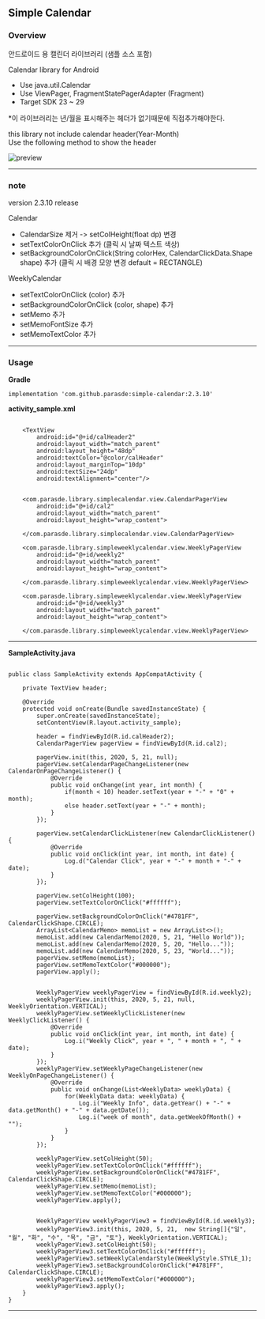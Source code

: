 ## Simple Calendar


### Overview

안드로이드 용 캘린더 라이브러리 (샘플 소스 포함)  

Calendar library for Android  

- Use java.util.Calendar
- Use ViewPager, FragmentStatePagerAdapter (Fragment)
- Target SDK 23 ~ 29
  
   
  
*이 라이브러리는 년/월을 표시해주는 헤더가 없기때문에 직접추가해야한다.

this library not include calendar header(Year-Month)  
Use the following method to show the header  

![preview](https://github.com/parasde/simple-calendar/blob/master/preview.png)

---

### note

version 2.3.10 release  

Calendar
 - CalendarSize 제거 -> setColHeight(float dp) 변경
 - setTextColorOnClick 추가 (클릭 시 날짜 텍스트 색상)
 - setBackgroundColorOnClick(String colorHex, CalendarClickData.Shape shape) 추가 (클릭 시 배경 모양 변경 default = RECTANGLE)
 

WeeklyCalendar
 - setTextColorOnClick (color) 추가
 - setBackgroundColorOnClick (color, shape) 추가
 - setMemo 추가
 - setMemoFontSize 추가
 - setMemoTextColor 추가


---

### Usage

__Gradle__
```
implementation 'com.github.parasde:simple-calendar:2.3.10'
```

__activity_sample.xml__

```

    <TextView
        android:id="@+id/calHeader2"
        android:layout_width="match_parent"
        android:layout_height="48dp"
        android:textColor="@color/calHeader"
        android:layout_marginTop="10dp"
        android:textSize="24dp"
        android:textAlignment="center"/>


    <com.parasde.library.simplecalendar.view.CalendarPagerView
        android:id="@+id/cal2"
        android:layout_width="match_parent"
        android:layout_height="wrap_content">

    </com.parasde.library.simplecalendar.view.CalendarPagerView>

    <com.parasde.library.simpleweeklycalendar.view.WeeklyPagerView
        android:id="@+id/weekly2"
        android:layout_width="match_parent"
        android:layout_height="wrap_content">

    </com.parasde.library.simpleweeklycalendar.view.WeeklyPagerView>

    <com.parasde.library.simpleweeklycalendar.view.WeeklyPagerView
        android:id="@+id/weekly3"
        android:layout_width="match_parent"
        android:layout_height="wrap_content">

    </com.parasde.library.simpleweeklycalendar.view.WeeklyPagerView>

```

---

__SampleActivity.java__

```

public class SampleActivity extends AppCompatActivity {

    private TextView header;

    @Override
    protected void onCreate(Bundle savedInstanceState) {
        super.onCreate(savedInstanceState);
        setContentView(R.layout.activity_sample);

        header = findViewById(R.id.calHeader2);
        CalendarPagerView pagerView = findViewById(R.id.cal2);

        pagerView.init(this, 2020, 5, 21, null);
        pagerView.setCalendarPageChangeListener(new CalendarOnPageChangeListener() {
            @Override
            public void onChange(int year, int month) {
                if(month < 10) header.setText(year + "-" + "0" + month);
                else header.setText(year + "-" + month);
            }
        });

        pagerView.setCalendarClickListener(new CalendarClickListener() {
            @Override
            public void onClick(int year, int month, int date) {
                Log.d("Calendar Click", year + "-" + month + "-" + date);
            }
        });

        pagerView.setColHeight(100);
        pagerView.setTextColorOnClick("#ffffff");

        pagerView.setBackgroundColorOnClick("#4781FF", CalendarClickShape.CIRCLE);
        ArrayList<CalendarMemo> memoList = new ArrayList<>();
        memoList.add(new CalendarMemo(2020, 5, 21, "Hello World"));
        memoList.add(new CalendarMemo(2020, 5, 20, "Hello..."));
        memoList.add(new CalendarMemo(2020, 5, 23, "World..."));
        pagerView.setMemo(memoList);
        pagerView.setMemoTextColor("#000000");
        pagerView.apply();


        WeeklyPagerView weeklyPagerView = findViewById(R.id.weekly2);
        weeklyPagerView.init(this, 2020, 5, 21, null, WeeklyOrientation.VERTICAL);
        weeklyPagerView.setWeeklyClickListener(new WeeklyClickListener() {
            @Override
            public void onClick(int year, int month, int date) {
                Log.i("Weekly Click", year + ", " + month + ", " + date);
            }
        });
        weeklyPagerView.setWeeklyPageChangeListener(new WeeklyOnPageChangeListener() {
            @Override
            public void onChange(List<WeeklyData> weeklyData) {
                for(WeeklyData data: weeklyData) {
                    Log.i("Weekly Info", data.getYear() + "-" + data.getMonth() + "-" + data.getDate());
                    Log.i("week of month", data.getWeekOfMonth() + "");
                }
            }
        });

        weeklyPagerView.setColHeight(50);
        weeklyPagerView.setTextColorOnClick("#ffffff");
        weeklyPagerView.setBackgroundColorOnClick("#4781FF", CalendarClickShape.CIRCLE);
        weeklyPagerView.setMemo(memoList);
        weeklyPagerView.setMemoTextColor("#000000");
        weeklyPagerView.apply();


        WeeklyPagerView weeklyPagerView3 = findViewById(R.id.weekly3);
        weeklyPagerView3.init(this, 2020, 5, 21,  new String[]{"일", "월", "화", "수", "목", "금", "토"}, WeeklyOrientation.VERTICAL);
        weeklyPagerView3.setColHeight(50);
        weeklyPagerView3.setTextColorOnClick("#ffffff");
        weeklyPagerView3.setWeeklyCalendarStyle(WeeklyStyle.STYLE_1);
        weeklyPagerView3.setBackgroundColorOnClick("#4781FF", CalendarClickShape.CIRCLE);
        weeklyPagerView3.setMemoTextColor("#000000");
        weeklyPagerView3.apply();
    }
}

```
---
